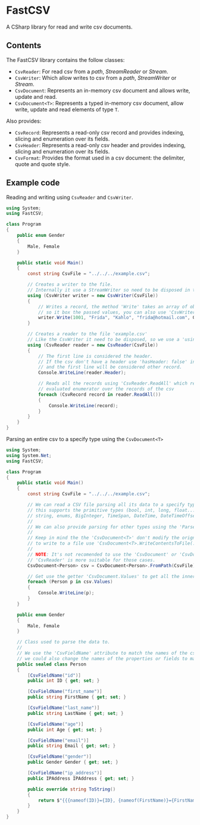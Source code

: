 # FastCSV

A CSharp library for read and write csv documents.

## Contents
The FastCSV library contains the follow classes:

* ``CsvReader``: For read csv from a *path*, *StreamReader* or *Stream*.
* ``CsvWriter``: Which allow writes to csv from a *path*, *StreamWriter* or *Stream*.
* ``CsvDocument``: Represents an in-memory csv document and allows write, update and read.
* ``CsvDocument<T>``: Represents a typed in-memory csv document, allow write, update and read elements of type ``T``.

Also provides:
* ``CsvRecord``: Represents a read-only csv record and provides indexing, slicing and enumeration over its fields.
* ``CsvHeader``: Represents a read-only csv header and provides indexing, slicing and enumeration over its fields.
* ``CsvFormat``: Provides the format used in a csv document: the delimiter, quote and quote style.

## Example code
Reading and writing using ``CsvReader`` and ``CsvWriter``.
```csharp
using System;
using FastCSV;

class Program
{
    public enum Gender
    {
        Male, Female
    }

    public static void Main()
    {
        const string CsvFile = "../../../example.csv";

        // Creates a writer to the file.
        // Internally it use a StreamWriter so need to be disposed in this case with a 'using' statement.
        using (CsvWriter writer = new CsvWriter(CsvFile))
        {
            // Writes a record, the method 'Write' takes an array of objects,
            // so it box the passed values, you can also use 'CsvWriter.WriteAll' which take an 'IEnumerable<string>'.
            writer.Write(1001, "Frida", "Kahlo", "frida@hotmail.com", Gender.Female, "220.30.1.245");
        }

        // Creates a reader to the file 'example.csv'
        // Like the CsvWriter it need to be disposed, so we use a 'using' statement.
        using (CsvReader reader = new CsvReader(CsvFile))
        {
            // The first line is considered the header.
            // If the csv don't have a header use 'hasHeader: false' in the CsvReader constructor
            // and the first line will be considered other record.
            Console.WriteLine(reader.Header);

            // Reads all the records using 'CsvReader.ReadAll' which returns a lazy
            // evaluated enumerator over the records of the csv
            foreach (CsvRecord record in reader.ReadAll())
            {
                Console.WriteLine(record);
            }
        }
    }
}
```

Parsing an entire csv to a specify type using the ``CsvDocument<T>``
```csharp
using System;
using System.Net;
using FastCSV;

class Program
{
    public static void Main()
    {
        const string CsvFile = "../../../example.csv";

        // We can read a CSV file parsing all its data to a specify type, in this case the type 'Person'
        // this supports the primitive types (bool, int, long, float...) and other types as
        // string, enums, BigInteger, TimeSpan, DateTime, DateTimeOffset, Guid, IPAddress and Version.
        //
        // We can also provide parsing for other types using the 'ParserDelegate'.
        //
        // Keep in mind the the 'CsvDocument<T>' don't modify the orignal csv, it only load in-memory all its data,
        // to write to a file use 'CsvDocument<T>.WriteContentsToFile(...)'
        //
        // NOTE: It's not recomended to use the 'CsvDocument' or 'CsvDocument<T>' to read large files,
        // 'CsvReader' is more suitable for those cases.
        CsvDocument<Person> csv = CsvDocument<Person>.FromPath(CsvFile);

        // Get use the getter 'CsvDocument.Values' to get all the inner data store.
        foreach (Person p in csv.Values)
        {
            Console.WriteLine(p);
        }
    }

    public enum Gender
    {
        Male, Female
    }

    // Class used to parse the data to.
    //
    // We use the 'CsvFieldName' attribute to match the names of the csv file,
    // we could also change the names of the properties or fields to match the names of the csv header
    public sealed class Person
    {
        [CsvFieldName("id")]
        public int ID { get; set; }

        [CsvFieldName("first_name")]
        public string FirstName { get; set; }

        [CsvFieldName("last_name")]
        public string LastName { get; set; }

        [CsvFieldName("age")]
        public int Age { get; set; }

        [CsvFieldName("email")]
        public string Email { get; set; }

        [CsvFieldName("gender")]
        public Gender Gender { get; set; }

        [CsvFieldName("ip_address")]
        public IPAddress IPAddress { get; set; }

        public override string ToString()
        {
            return $"{{{nameof(ID)}={ID}, {nameof(FirstName)}={FirstName}, {nameof(LastName)}={LastName}, {nameof(Age)}={Age}, {nameof(Email)}={Email}, {nameof(Gender)}={Gender}, {nameof(IPAddress)}={IPAddress}}}";
        }
    }
}
```